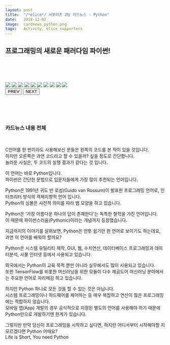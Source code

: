 ```yaml
---
layout: post
title:  "/*elice*/ 서포터즈 2팀 카드뉴스 - Python"
date:   2018-12-02
image:  cardnews_python.png
tags:   Activity, elice_supporters
---
```


## 프로그래밍의 새로운 패러다임 파이썬!

<br>
<br>
<br>
<br>

<html>
<head>
  <meta charset="UTF-8">
  <meta name="viewport" 
  content="width=device-width, initial-scale=1.0">
  <link href="cardnews/styles.css" rel="stylesheet">
</head>
<body>
  <div class="container">
    <div class="album">
      <div class="images">
        <img src="images/cardnews/python0.png">
        <img src="images/cardnews/python1.png">
        <img src="images/cardnews/python2.png">
        <img src="images/cardnews/python3.png">
        <img src="images/cardnews/python4.png">
        <img src="images/cardnews/python5.png">
        <img src="images/cardnews/python6.png">
        <img src="images/cardnews/python7.png">
        <img src="images/cardnews/python8.png">
        <img src="images/cardnews/python9.png">
      </div>
    </div>
    <button class="prev">PREV</button>
    <button class="next">NEXT</button>  
  </div>
  <script src="cardnews/script_9.js">
  </script>
</body>
</html>

<br>
<br>
<br>
<br>

### 카드뉴스 내용 전체

<br>

C언어를 한 번이라도 사용해보신 분들은 왼쪽의 코드를 본 적이 있을 것입니다.  
하지만 오른쪽은 과연 코드라고 할 수 있을까? 싶을 정도로 간단합니다.  
놀라운 사실은, 두 코드의 실행 결과가 같다는 것 입니다.  

이 언어는 바로 Python입니다.  
파이썬은 간단한 문법으로 입문자들에게 가장 많이 추천되는 언어입니다.  

Python은 1991년 귀도 반 로섬(Guido van Rossum)이 발표한 프로그래밍 언어로, 인터프리터 방식의 객체지향적 언어 입니다.  
Python의 심볼은 사전적 의미를 따라 뱀 모양을 하고 있습니다.  

Python은 '가장 아름다운 하나의 답이 존재한다'는 독특한 철학을 가진 언어입니다.  
이 때문에 파이썬스러움(Pythonic)이라는 개념까지 등장했습니다.  

지금까지의 이야기를 살펴보면, Python은 언뜻 쉽기만 한 언어로 보이기도 하는데요, 과연 이 언어를 배워야 할까요?  

Python은 시스템 유틸리티 제작, GUI, 웹, 수치연산, 데이터베이스 프로그래밍과 데이터분석, 사물 인터넷 등에서 사용되고 있습니다.  

외국에서는 Python이 교육 목적 뿐만 아니라 실무에서도 많이 사용되고 있습니다.  
또한 TensorFlow를 비롯한 머신러닝을 위한 모듈이 다수 제공도어 머신러닝 분야에서는 주요한 언어로 자리매김 하고 있습니다.  

하지만 Python 하나로 모든 것을 할 수 있는 것은 아닙니다.  
시스템 프로그래밍이나 하드웨어를 제어하는 등 매우 복잡하고 연산이 많은 프로그래밍에는 적합하지 않습니다.  
모바일 앱(App) 개발의 경우 공식적으로 지정된 별도의 언어를 사용해야 하기 때문에 Python만으로 개발하기엔 한계가 있습니다.  

그렇지만 만약 당신이 프로그래밍을 시작하고 싶다면, 하지만 어디서부터 시작해야할 지 모르겠다면 Python 어때요?  
Life is Short, You need Python
